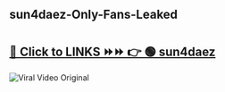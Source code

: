 
 ## sun4daez-Only-Fans-Leaked

# <h2><a href="https://clipsfans.com/sun4daez&ref=git">🔗 Click to LINKS ⏩⏩ 👉 🟢 sun4daez </a></h2>

<a href="https://clipsfans.com/sun4daez&ref=git" rel="nofollow" data-target="animated-image.originalLink"><img src="https://i.ibb.co.com/xMMVF88/686577567.gif" alt="Viral Video Original" style="max-width: 100%; display: inline-block;" data-target="animated-image.originalImage"></a>
